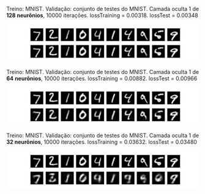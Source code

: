 Treino: MNIST. Validação: conjunto de testes do MNIST. Camada oculta 1 de **128 neurônios**, 10000 iterações. 
lossTraining = 0.00318. lossTest = 0.00348

![alt text](mnist_128_0.00318_0.00348.png)



Treino: MNIST. Validação: conjunto de testes do MNIST. Camada oculta 1 de **64 neurônios**, 10000 iterações. 
lossTraining = 0.00882. lossTest = 0.00966

![alt text](mnist_64_0.00882_0.00966.png)




Treino: MNIST. Validação: conjunto de testes do MNIST. Camada oculta 1 de **32 neurônios**, 10000 iterações. 
lossTraining = 0.03632. lossTest = 0.03480

![alt text](mnist_32_0.03632_0.03480.png)

